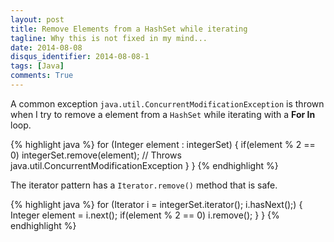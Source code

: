 ```yaml
---
layout: post
title: Remove Elements from a HashSet while iterating
tagline: Why this is not fixed in my mind...
date: 2014-08-08
disqus_identifier: 2014-08-08-1
tags: [Java]
comments: True
---
```


A common exception `java.util.ConcurrentModificationException` is thrown when I try to remove a element from a `HashSet` while iterating with a **For In** loop.

{% highlight java %}
for (Integer element : integerSet) {
    if(element % 2 == 0)
        integerSet.remove(element); // Throws java.util.ConcurrentModificationException
    }
}
{% endhighlight %}

The iterator pattern has a `Iterator.remove()` method that is safe.

{% highlight java %}
for (Iterator<Integer> i = integerSet.iterator(); i.hasNext();) {
    Integer element = i.next();
    if(element % 2 == 0)
        i.remove();
    }
}
{% endhighlight %}

